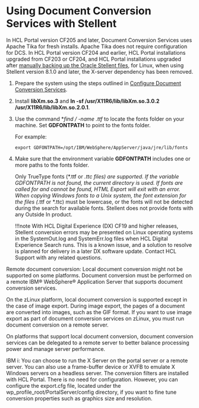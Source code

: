 # Using Document Conversion Services with Stellent

In HCL Portal version CF205 and later, Document Conversion Services uses Apache Tika for fresh installs. Apache Tika does not require configuration for DCS. In HCL Portal version CF204 and earlier, HCL Portal installations upgraded from CF203 or CF204, and HCL Portal installations upgraded after [manually backing up the Oracle Stellent files](../dcs_backup.md), for Linux, when using Stellent version 8.1.0 and later, the X-server dependency has been removed.

1.  Prepare the system using the steps outlined in [Configure Document Conversion Services](./configuration/index.md).

2.  Install **libXm.so.3** and **ln -sf /usr/X11R6/lib/libXm.so.3.0.2 /usr/X11R6/lib/libXm.so.2.0.1**.

3.  Use the command **find / -name *.ttf** to locate the fonts folder on your machine. Set **GDFONTPATH** to point to the fonts folder.

    For example:

    ```
    export GDFONTPATH=/opt/IBM/WebSphere/AppServer/java/jre/lib/fonts
    ```

4.  Make sure that the environment variable **GDFONTPATH** includes one or more paths to the fonts folder.

    Only TrueType fonts (*.ttf or *.ttc files) are supported. If the variable GDFONTPATH is not found, the current directory is used. If fonts are called for and cannot be found, HTML Export will exit with an error. When copying Windows fonts to a Unix system, the font extension for the files (*.ttf or *.ttc) must be lowercase, or the fonts will not be detected during the search for available fonts. Stellent does not provide fonts with any Outside In product.

    !!!note
        With HCL Digital Experience (DX) CF19 and higher releases, Stellent conversion errors may be presented on Linux operating systems in the SystemOut.log and SystemErr.log files when HCL Digital Experience Search runs. This is a known issue, and a solution to resolve is planned for delivery in a later DX software update. Contact HCL Support with any related questions.


Remote document conversion: Local document conversion might not be supported on some platforms. Document conversion must be performed on a remote IBM® WebSphere® Application Server that supports document conversion services.

On the zLinux platform, local document conversion is supported except in the case of image export. During image export, the pages of a document are converted into images, such as the GIF format. If you want to use image export as part of document conversion services on zLinux, you must run document conversion on a remote server.

On platforms that support local document conversion, document conversion services can be delegated to a remote server to better balance processing power and manage server performance.

IBM i: You can choose to run the X Server on the portal server or a remote server. You can also use a frame-buffer device or XVFB to emulate X Windows servers on a headless server. The conversion filters are installed with HCL Portal. There is no need for configuration. However, you can configure the export.cfg file, located under the wp_profile_root/PortalServer/config directory, if you want to fine tune conversion properties such as graphics size and resolution.


